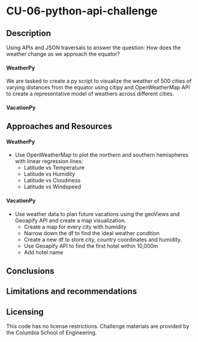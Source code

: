 # CU-06-python-api-challenge
## Description
Using APIs and JSON traversals to answer the question: How does the weather change as we approach the equator?
#### WeatherPy
We are tasked to create a py script to visualize the weather of 500 cities of varying distances from the equator using citipy and OpenWeatherMap API to create a representative model of weathers across different cities. 
#### VacationPy

## Approaches and Resources
#### WeatherPy
* Use OpenWeatherMap to plot the northern and southern hemispheres with linear regression lines:
  * Latitude vs Temperature
  * Latitude vs Humidity
  * Latitude vs Cloudiness
  * Latitude vs Windspeed

#### VacationPy
* Use weather data to plan future vacations using the geoViews and Geoapify API and create a map visualization.
  * Create a map for every city with humidity
  * Narrow down the df to find the ideal weather condition
  * Create a new df to store city, country coordinates and humidity.
  * Use Geoapify API to find the first hotel within 10,000m
  * Add hotel name
## Conclusions

## Limitations and recommendations

## Licensing 
This code has no license restrictions. Challenge materials are provided by the Columbia School of Engineering.